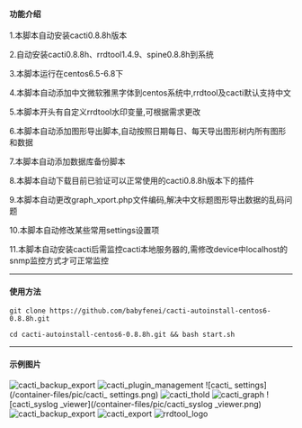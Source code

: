 
#### 功能介绍
1.本脚本自动安装cacti0.8.8h版本

2.自动安装cacti0.8.8h、rrdtool1.4.9、spine0.8.8h到系统

3.本脚本运行在centos6.5-6.8下

4.本脚本自动添加中文微软雅黑字体到centos系统中,rrdtool及cacti默认支持中文

5.本脚本开头有自定义rrdtool水印变量,可根据需求更改

6.本脚本自动添加图形导出脚本,自动按照日期每日、每天导出图形树内所有图形和数据

7.本脚本自动添加数据库备份脚本

8.本脚本自动下载目前已验证可以正常使用的cacti0.8.8h版本下的插件

9.本脚本自动更改graph_xport.php文件编码,解决中文标题图形导出数据的乱码问题

10.本脚本自动修改某些常用settings设置项

11.本脚本自动安装cacti后需监控cacti本地服务器的,需修改device中localhost的snmp监控方式才可正常监控
 
---

#### 使用方法

```git clone https://github.com/babyfenei/cacti-autoinstall-centos6-0.8.8h.git```
 
```cd cacti-autoinstall-centos6-0.8.8h.git && bash start.sh```

---

#### 示例图片

![cacti_backup_export](/container-files/pic/cacti_console.png)
![cacti_plugin_management](/container-files/pic/cacti_plugin_management.png)
![cacti_ settings](/container-files/pic/cacti_ settings.png)
![cacti_thold](/container-files/pic/cacti_thold.png)
![cacti_graph](/container-files/pic/cacti_graph.png)
![cacti_syslog _viewer](/container-files/pic/cacti_syslog _viewer.png)
![cacti_backup_export](/container-files/pic/cacti_backup_export.png)
![cacti_export](/container-files/pic/cacti_export.png)
![rrdtool_logo](/container-files/pic/rrdtool_logo.png)
 



